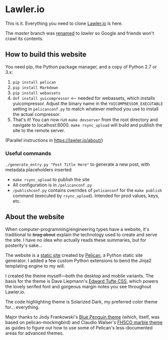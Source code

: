 # Lawler.io

This is it. Everything you need to clone [Lawler.io](https://lawler.io) is here.

The _master_ branch was [renamed](https://stackoverflow.com/questions/53377423/removing-github-profile-repos-from-google-search) to _lawler_ so Google and friends won't crawl its contents.

## How to build this website
You need pip, the Python package manager, and a copy of Python 2.7 or 3.x:

1. `pip install pelican`
2. `pip install Markdown`
3. `pip install webassets`
4. `dnf install yuicompressor` <-- needed for webassets, which installs yuicompressor. Adjust the binary name in the `YUICOMPRESSOR_EXECUTABLE` setting in `pelicanconf.py` to match whatever method you use to install the actual compressor.
5. That's it! You can now run `make devserver` from the root directory and navigate to localhost:8000. `make rsync_upload` will build and publish the site to the remote server.

(Parallel instructions in https://lawler.io/about/)

### Useful commands
`./generate_entry.py "Post Title Here"` to generate a new post, with metadata placeholders inserted
- `make rsync_upload` to publish the site
- All configuration is in `/pelicanconf.py`
- `/publishconf.py` contains overrides of `pelicanconf` for the `make publish` command (executed by `rsync_upload`). Intended for prod values, keys, etc.

## About the website

When computer-programming/engineering types have a website, it's traditional to <del>brag about</del> explain the technology used to create and serve the site. I have no idea who actually reads these summaries, but for posterity's sake&hellip;

The website is a [static site](https://en.wikipedia.org/wiki/Static_web_page) created by [Pelican](https://github.com/getpelican/pelican), a Python static site generator. I added a few custom Python extensions to bend the Jinja2 templating engine to my will.

I created the theme myself&mdash;both the desktop and mobile variants. The basis for the theme is Dave Liepmann's [Edward Tufte CSS](https://edwardtufte.github.io/tufte-css/), which powers the lovely serifed font and gorgeous margin notes you see throughout Lawler.io.

The code highlighting theme is Solarized Dark, my preferred color theme for... everything.

Major thanks to Jody Frankowski's [Blue Penguin theme](https://github.com/jody-frankowski/blue-penguin) (which, itself, was based on pelican-mockingbird) and Claudio Walser's [FH5CO marble theme](https://github.com/claudio-walser/pelican-fh5co-marble-example) as guides to figure out how to use some of Pelican's less-documented areas for advanced themes.
